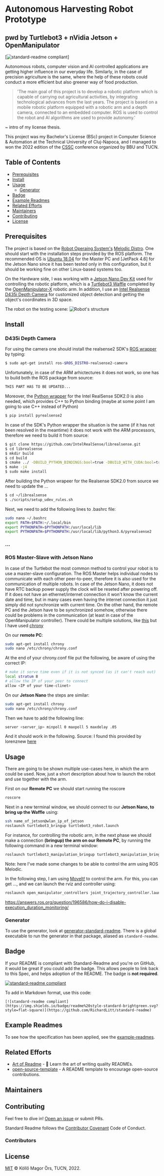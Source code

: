 # Autonomous Harvesting Robot Prototype

## pwd by Turtlebot3 + nVidia Jetson + OpenManipulator
 
[![standard-readme compliant](https://img.shields.io/badge/readme%20style-standard-brightgreen.svg?style=flat-square)]

Autonomous robots, computer vision and AI controlled applications are getting higher influence
in our everyday life. Similarly, in the case of precision agriculture is the same, where the help
of these robots could conduct a more efficient but also greener way of food production. 

> 'The main goal of this project is to develop a robotic platform which is capable of carrying out
agricultural activities, by integrating technological advances from the last years. The project
is based on a mobile robotic platform equipped with a robotic arm and a depth camera, connected
to an embedded computer. ROS is used to control the robot and AI algorithms are used to provide
autonomy.'

~ intro of my license thesis.

This project was my Bachelor's License (BSc) project in Computer Science & Automation at the Technical
University of Cluj-Napoca, and I managed to won the 2022 edition of the
[CSSC](https://cs.utcluj.ro/cssc-2022.html) conference organized by BBU and TUCN.

## Table of Contents

- [Prerequisites](#prerequisites)
- [Install](#install)
- [Usage](#usage)
	- [Generator](#generator)
- [Badge](#badge)
- [Example Readmes](#example-readmes)
- [Related Efforts](#related-efforts)
- [Maintainers](#maintainers)
- [Contributing](#contributing)
- [License](#license)

## Prerequisites

The project is based on the [Robot Operaing System's](https://www.ros.org/)  [Melodic Distro](http://wiki.ros.org/melodic). One should start with the installation steps provided by the ROS platform. The recommended OS is [Ubuntu 18.04](https://releases.ubuntu.com/18.04/) for the Master PC and [JetPack 4.6] for the Jetson Nano since it has been tested only in this configuration, but it should be working fine on other Linux-based systems too.

On the Hardware side, I was working with a [Jetson Nano Dev Kit](https://developer.nvidia.com/embedded/jetson-nano-developer-kit) used for controlling the robotic platform, which is a [Turtlebot3 Waffle](https://emanual.robotis.com/docs/en/platform/turtlebot3/overview/) completed by the [OpenManipulator-X](https://emanual.robotis.com/docs/en/platform/openmanipulator_x/overview/) robotic arm. In addition, I use an [Intel Realsense D435i Depth Camera](https://www.intelrealsense.com/depth-camera-d435i/) for customized object detection and getting the object's coordinates in 3D space.

The robot on the testing scene:
![Robot's structure](img/waffle_parts.png)

## Install

### D435i Depth Camera

For using the camera one should install the realsense2 SDK's [ROS wrapper](https://github.com/IntelRealSense/realsense-ros) by typing:

```sh
$ sudo apt-get install ros-$ROS_DISTRO-realsense2-camera
```

Unfortunately, in case of the ARM arhictectures it does not work, so one has to build both the ROS package from source:

```sh
THIS PART HAS TO BE UPDATED...
```

Moreover, the [Python wrapper](https://pypi.org/project/pyrealsense2/) for the Intel RealSense SDK2.0 is also needed, which provides C++ to Python binding (maybe at some point I am going to use C++ instead of Python)

```sh
$ pip install pyrealsense2
```

In case of the SDK's Python wrapper the situation is the same (if it has not been resolved in the meantime) it does not work with the ARM processors, therefore we need to build it from source:

```sh
$ git clone https://github.com/IntelRealSense/librealsense.git
$ cd librealsense
$ mkdir build
$ cd build
$ cmake ../ -DBUILD_PYTHON_BINDINGS:bool=true -DBUILD_WITH_CUDA:bool=true
$ make -j4
$ sudo make install
```
After building the Python wrapeer for the Realsense SDK2.0 from source we need to update the ... 
```sh
$ cd ~/librealsense
$ ./scripts/setup_udev_rules.sh
```

Next, we need to add the following lines to .bashrc file:

```sh
sudo nano ~/.bashrc
export PATH=$PATH:~/.local/bin
export PYTHONPATH=$PYTHONPATH:/usr/local/lib
export PYTHONPATH=$PYTHONPATH:/usr/local/lib/python3.6/pyrealsense2
```

### ...

### ROS Master-Slave with Jetson Nano

In case of the Turtlebot the most common method to control your robot is to use a master-slave configuration. The ROS Master helps individual nodes to communicate with each other peer-to-peer, therefore it is also used for the communication of multiple robots. In case of the Jetson Nano, it does not have RTC backup power supply the clock will be reseted after powering off. If it does not have an ethernet/internet connection it won't know the current date and time, but in many cases even having the internet connection it just simply did not synchronize with current time. On the other hand, the remote PC and the Jetson have to be synchronized somehow, otherwise there could be problems in the communication (at least in case of the OpenManipulator controller). There could be multiple solutions, like [this](https://github.com/justsoft/jetson-nano-date-sync) but I have used [chrony](https://chrony.tuxfamily.org/)

On our **remote PC**:

```sh
sudo apt-get install chrony
sudo nano /etc/chrony/chrony.conf
```

At the end of your chrony.conf file put the following, be aware of using the correct IP:
```sh
# make it serve time even if it is not synced (as it can't reach out)
local stratum 8
# allow the IP of your peer to connect
allow <IP of your time-clinet>
```

On our **Jetson Nano** the steps are similar:
```sh
sudo apt-get install chrony
sudo nano /etc/chrony/chrony.conf
```
Then we have to add the following line:
```sh
server <server_ip> minpoll 0 maxpoll 5 maxdelay .05
```

And it should work in the following. Source: I found this provided by lorenznew [here](https://answers.ros.org/question/298821/tf-timeout-with-multiple-machines/?answer=298908#post-id-298908)

## Usage

There are going to be shown multiple use-cases here, in which the arm could be used. Now, just a short description about how to launch the robot and use together with the arm. 

First on our **Remote PC** we should start running the roscore

```sh
roscore
```

Next in a new terminal window, we should connect to our **Jetson Nano, to bring up the Waffle** using:

```sh
ssh name_of_jetson@wlan_ip_of_jetson
roslaunch turtlebot3_bringup turtlebot3_robot.launch
```

For instance, for controlling the robotic arm, in the next phase we should make a connection **(bringup) the arm on our Remote PC**, by running the following command in a new terminal window:

```sh
roslaunch turtlebot3_manipulation_bringup turtlebot3_manipulation_bringup.launch
``` 
Note: here I've made some changes to be able to control the arm using ROS Melodic.

In the following step, I am using [MoveIt!](http://docs.ros.org/en/melodic/api/moveit_tutorials/html/index.html) to control the arm. For this, you can get ..., and we can launch the rviz and controller using:

```sh
roslaunch open_manipulator_controllers joint_trajectory_controller.launch sim:=false
```

https://answers.ros.org/question/196586/how-do-i-disable-execution_duration_monitoring/



### Generator

To use the generator, look at [generator-standard-readme](https://github.com/RichardLitt/generator-standard-readme). There is a global executable to run the generator in that package, aliased as `standard-readme`.

## Badge

If your README is compliant with Standard-Readme and you're on GitHub, it would be great if you could add the badge. This allows people to link back to this Spec, and helps adoption of the README. The badge is **not required**.

[![standard-readme compliant](https://img.shields.io/badge/readme%20style-standard-brightgreen.svg?style=flat-square)](https://github.com/RichardLitt/standard-readme)

To add in Markdown format, use this code:

```
[![standard-readme compliant](https://img.shields.io/badge/readme%20style-standard-brightgreen.svg?style=flat-square)](https://github.com/RichardLitt/standard-readme)
```

## Example Readmes

To see how the specification has been applied, see the [example-readmes](example-readmes/).

## Related Efforts

- [Art of Readme](https://github.com/noffle/art-of-readme) - 💌 Learn the art of writing quality READMEs.
- [open-source-template](https://github.com/davidbgk/open-source-template/) - A README template to encourage open-source contributions.

## Maintainers



## Contributing

Feel free to dive in! [Open an issue](https://github.com/RichardLitt/standard-readme/issues/new) or submit PRs.

Standard Readme follows the [Contributor Covenant](http://contributor-covenant.org/version/1/3/0/) Code of Conduct.

### Contributors



## License

[MIT](https://en.wikipedia.org/wiki/MIT_License) © Köllő Magor Örs, TUCN, 2022.
